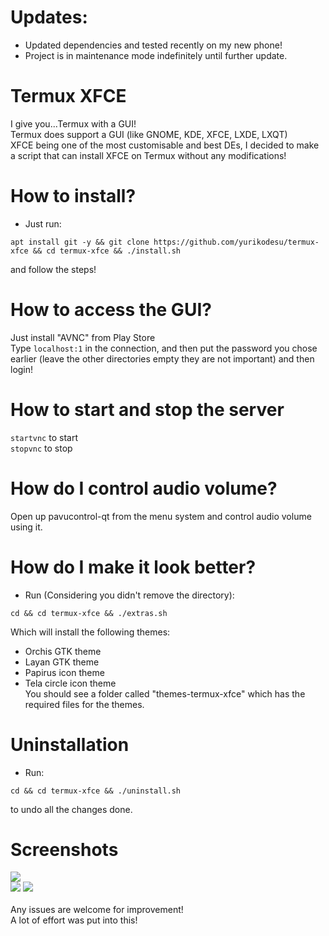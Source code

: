 # **Updates:**
- Updated dependencies and tested recently on my new phone!
- Project is in maintenance mode indefinitely until further update.
# Termux XFCE <br>
I give you...Termux with a GUI! <br>
Termux does support a GUI (like GNOME, KDE, XFCE, LXDE, LXQT) <br>
XFCE being one of the most customisable and best DEs, I decided to make a script that can install XFCE on Termux without any modifications! <br>
# How to install? <br>
* Just run:
```
apt install git -y && git clone https://github.com/yurikodesu/termux-xfce && cd termux-xfce && ./install.sh
``` 
and follow the steps! <br>
# How to access the GUI? <br>
Just install "AVNC" from Play Store <br>
Type `localhost:1` in the connection, and then put the password you chose earlier (leave the other directories empty they are not important) and then login!
# How to start and stop the server <br>
`startvnc` to start <br>
`stopvnc` to stop <br>
# How do I control audio volume?
Open up pavucontrol-qt from the menu system and control audio volume using it.
# How do I make it look better?
* Run (Considering you didn't remove the directory):
```
cd && cd termux-xfce && ./extras.sh
```
Which will install the following themes: <br>
- Orchis GTK theme
- Layan GTK theme
- Papirus icon theme
- Tela circle icon theme <br>
You should see a folder called "themes-termux-xfce" which has the required files for the themes.
# Uninstallation
- Run: 
```
cd && cd termux-xfce && ./uninstall.sh
```
to undo all the changes done.
# Screenshots
<img src="images/pic3.jpg"> <br>
<img src="images/pic2.jpg">
<img src="images/pic1.jpg">
<br>
<br>
Any issues are welcome for improvement! <br>
A lot of effort was put into this!
